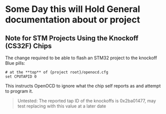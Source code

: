 # Some Day this will Hold General documentation about or project

## Note for STM Projects Using the Knockoff (CS32F) Chips

The change required to be able to flash an STM32 project to the knockoff Blue pills:
```
# at the **top** of {project root}/openocd.cfg
set CPUTAPID 0
```

This  instructs OpenOCD to ignore what the chip self reports as and attempt to program it.
> Untested: The reported tap ID of the knockoffs is 0x2ba01477, may test replacing with this value at a later date